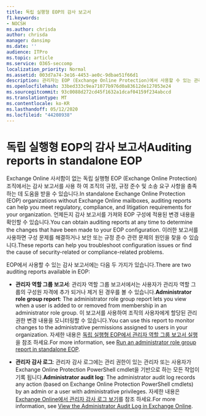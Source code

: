 ```yaml
---
title: 독립 실행형 EOP의 감사 보고서
f1.keywords:
- NOCSH
ms.author: chrisda
author: chrisda
manager: dansimp
ms.date: ''
audience: ITPro
ms.topic: article
ms.service: O365-seccomp
localization_priority: Normal
ms.assetid: 003d7a74-3e16-4453-ae0c-9dbae51f66d1
description: 관리자는 EOP (Exchange Online Protection)에서 사용할 수 있는 관리 감사 보고서에 대해 알아볼 수 있습니다.
ms.openlocfilehash: 33bed333c9ea71077b976d0a83612de127053e24
ms.sourcegitcommit: 93c0088d272cd45f1632a1dcaf04159f234abccd
ms.translationtype: MT
ms.contentlocale: ko-KR
ms.lasthandoff: 05/12/2020
ms.locfileid: "44208938"
---
```

# <a name="auditing-reports-in-standalone-eop"></a><span data-ttu-id="34f06-103">독립 실행형 EOP의 감사 보고서</span><span class="sxs-lookup"><span data-stu-id="34f06-103">Auditing reports in standalone EOP</span></span>

<span data-ttu-id="34f06-104">Exchange Online 사서함이 없는 독립 실행형 EOP (Exchange Online Protection) 조직에서는 감사 보고서를 사용 하 여 조직의 규정, 규정 준수 및 소송 요구 사항을 충족 하는 데 도움을 받을 수 있습니다.</span><span class="sxs-lookup"><span data-stu-id="34f06-104">In standalone Exchange Online Protection (EOP) organizations without Exchange Online mailboxes, auditing reports can help you meet regulatory, compliance, and litigation requirements for your organization.</span></span> <span data-ttu-id="34f06-105">언제든지 감사 보고서를 가져와 EOP 구성에 적용된 변경 내용을 확인할 수 있습니다.</span><span class="sxs-lookup"><span data-stu-id="34f06-105">You can obtain auditing reports at any time to determine the changes that have been made to your EOP configuration.</span></span> <span data-ttu-id="34f06-106">이러한 보고서를 사용하면 구성 문제를 해결하거나 보안 또는 규정 준수 관련 문제의 원인을 찾을 수 있습니다.</span><span class="sxs-lookup"><span data-stu-id="34f06-106">These reports can help you troubleshoot configuration issues or find the cause of security-related or compliance-related problems.</span></span>

<span data-ttu-id="34f06-107">EOP에서 사용할 수 있는 감사 보고서에는 다음 두 가지가 있습니다.</span><span class="sxs-lookup"><span data-stu-id="34f06-107">There are two auditing reports available in EOP:</span></span>

- <span data-ttu-id="34f06-108">**관리자 역할 그룹 보고서**: 관리자 역할 그룹 보고서에서는 사용자가 관리자 역할 그룹의 구성원 자격에 추가 되거나 제거 된 경우를 볼 수 있습니다.</span><span class="sxs-lookup"><span data-stu-id="34f06-108">**Administrator role group report**: The administrator role group report lets you view when a user is added to or removed from membership in an administrator role group.</span></span> <span data-ttu-id="34f06-109">이 보고서를 사용하여 조직의 사용자에게 할당된 관리 권한 변경 내용을 모니터링할 수 있습니다.</span><span class="sxs-lookup"><span data-stu-id="34f06-109">You can use this report to monitor changes to the administrative permissions assigned to users in your organization.</span></span> <span data-ttu-id="34f06-110">자세한 내용은 [독립 실행형 EOP에서 관리자 역할 그룹 보고서 실행](run-an-administrator-role-group-report-in-eop-eop.md)을 참조 하세요.</span><span class="sxs-lookup"><span data-stu-id="34f06-110">For more information, see [Run an administrator role group report in standalone EOP](run-an-administrator-role-group-report-in-eop-eop.md).</span></span>

- <span data-ttu-id="34f06-111">**관리자 감사 로그**: 관리자 감사 로그에는 관리 권한이 있는 관리자 또는 사용자가 Exchange Online Protection PowerShell cmdlet을 기반으로 하는 모든 작업이 기록 됩니다.</span><span class="sxs-lookup"><span data-stu-id="34f06-111">**Administrator audit log**: The administrator audit log records any action (based on Exchange Online Protection PowerShell cmdlets) by an admin or a user with administrative privileges.</span></span> <span data-ttu-id="34f06-112">자세한 내용은 [Exchange Online에서 관리자 감사 로그 보기](https://docs.microsoft.com/exchange/security-and-compliance/exchange-auditing-reports/view-administrator-audit-log)를 참조 하세요.</span><span class="sxs-lookup"><span data-stu-id="34f06-112">For more information, see [View the Administrator Audit Log in Exchange Online](https://docs.microsoft.com/exchange/security-and-compliance/exchange-auditing-reports/view-administrator-audit-log).</span></span>
